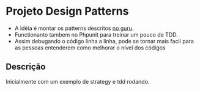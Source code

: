 # Projeto Design Patterns

- A idéia é montar os patterns descritos [no guru](https://refactoring.guru/pt-br/design-patterns/catalog).
- Functionanto tambem no Phpunit para treinar um pouco de TDD.
- Assim debugando o código linha a linha, pode se tornar mais facil para as pessoas entenderem como melhorar o nível dos códigos


## Descrição

Inicialmente com um exemplo de strategy e tdd rodando.
